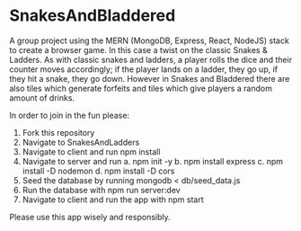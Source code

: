 # SnakesAndBladdered

A group project using the MERN (MongoDB, Express, React, NodeJS) stack to create a browser game. In this case a twist on the classic Snakes & Ladders.
As with classic snakes and ladders, a player rolls the dice and their counter moves accordingly; if the player lands on a ladder, they go up, if they hit 
a snake, they go down. However in Snakes and Bladdered there are also tiles which generate forfeits and tiles which give players a random amount of drinks.

In order to join in the fun please:

1. Fork this repository
2. Navigate to SnakesAndLadders
3. Navigate to client and run npm install
4. Navigate to server and run a. npm init -y b. npm install express c. npm install -D nodemon d. npm install -D cors
5. Seed the database by running mongodb < db/seed_data.js
6. Run the database with npm run server:dev
7. Navigate to client and run the app with npm start  

Please use this app wisely and responsibly.
